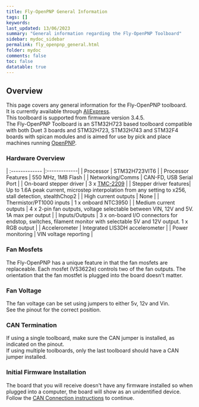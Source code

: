 ```yaml
---
title: Fly-OpenPNP General Information
tags: []
keywords: 
last_updated: 13/06/2023
summary: "General information regarding the Fly-OpenPNP Toolboard"
sidebar: mydoc_sidebar
permalink: fly_openpnp_general.html
folder: mydoc
comments: false
toc: false
datatable: true
---
```


## Overview

This page covers any general information for the Fly-OpenPNP toolboard.  
It is currently available through [AliExpress]().  
This toolboard is supported from firmware version 3.4.5.  
The Fly-OpenPNP Toolboard is an STM32H723 based toolboard compatible with both Duet 3 boards and STM32H723, STM32H743 and STM32F4 boards with spican modules and is aimed for use by pick and place machines running [OpenPNP](https://openpnp.org/).  

### Hardware Overview

<div class="datatable-begin"></div>

| :------------- |:-------------|
| Processor | STM32H723VIT6 |
| Processor Features | 550 MHz, 1MB Flash |
| Networking/Comms | CAN-FD, USB Serial Port |
| On-board stepper driver | 3 x [TMC-2209](https://www.trinamic.com/products/integrated-circuits/details/tmc2209-la/) |
| Stepper driver features| Up to 1.6A peak current, microstep interpolation from any setting to x256, stall detection, stealthChop2 |
| High current outputs | None |
| Thermistor/PT1000 inputs | 1 x onboard NTC3950 |
| Medium current outputs | 4 x 2-pin fan outputs, voltage selectable between VIN, 12V and 5V. 1A max per output |
| Inputs/Outputs | 3 x on-board I/O connectors for endstop, switches, filament monitor with selectable 5V and 12V output. 1 x RGB output |
| Accelerometer | Integrated LIS3DH accelerometer |
| Power monitoring | VIN voltage reporting |

<div class="datatable-end"></div>

### Fan Mosfets

The Fly-OpenPNP has a unique feature in that the fan mosfets are replaceable.
Each mosfet (VS3622e) controls two of the fan outputs.
The orientation that the fan mostfet is plugged into the board doesn't matter.

### Fan Voltage

The fan voltage can be set using jumpers to either 5v, 12v and Vin.  
See the pinout for the correct position.  

### CAN Termination

If using a single toolboard, make sure the CAN jumper is installed, as indicated on the pinout.  
If using multiple toolboards, only the last toolboard should have a CAN jumper installed.  

### Initial Firmware Installation

The board that you will receive doesn't have any firmware installed so when plugged into a computer, the board will show as an unidentified device.
Follow the [CAN Connection instructions](fly_openpnp_can_connection.html) to continue.  

